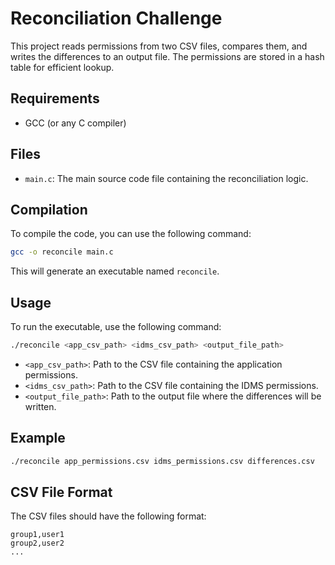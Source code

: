 # Reconciliation Challenge

This project reads permissions from two CSV files, compares them, and writes the differences to an output file. The permissions are stored in a hash table for efficient lookup.

## Requirements

- GCC (or any C compiler)

## Files

- `main.c`: The main source code file containing the reconciliation logic.

## Compilation

To compile the code, you can use the following command:

```bash
gcc -o reconcile main.c
```

This will generate an executable named `reconcile`.

## Usage

To run the executable, use the following command:

```bash
./reconcile <app_csv_path> <idms_csv_path> <output_file_path>
```

- `<app_csv_path>`: Path to the CSV file containing the application permissions.
- `<idms_csv_path>`: Path to the CSV file containing the IDMS permissions.
- `<output_file_path>`: Path to the output file where the differences will be written.

## Example

```bash
./reconcile app_permissions.csv idms_permissions.csv differences.csv
```

## CSV File Format

The CSV files should have the following format:

```
group1,user1
group2,user2
...
```
